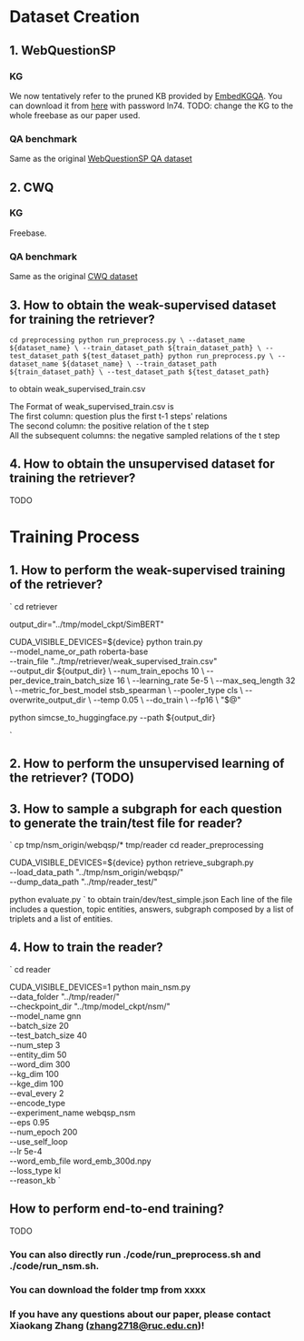 
# Dataset Creation

## 1. WebQuestionSP

### KG
We now tentatively refer to the pruned KB provided by [EmbedKGQA](https://github.com/malllabiisc/EmbedKGQA). You can download it from [here](https://pan.baidu.com/s/1FTKgDf-VqSna6Ghdc58ncw) with password ln74.
TODO: change the KG to the whole freebase as our paper used.

### QA benchmark
Same as the original [WebQuestionSP QA dataset](https://www.microsoft.com/en-us/download/details.aspx?id=52763)

## 2. CWQ

### KG
Freebase. 

### QA benchmark
Same as the original [CWQ dataset](https://allenai.org/data/complexwebquestions)

## 3. How to obtain the weak-supervised dataset for training the retriever?

`
cd preprocessing
python run_preprocess.py \
    --dataset_name ${dataset_name} \
    --train_dataset_path ${train_dataset_path} \
    --test_dataset_path ${test_dataset_path}
python run_preprocess.py \
    --dataset_name ${dataset_name} \
    --train_dataset_path ${train_dataset_path} \
    --test_dataset_path ${test_dataset_path}
`

to obtain weak_supervised_train.csv

The Format of weak_supervised_train.csv is <br>
The first column: question plus the first t-1 steps' relations <br>
The second column: the positive relation of the t step <br>
All the subsequent columns: the negative sampled relations of the t step <br>


## 4. How to obtain the unsupervised dataset for training the retriever?
TODO

# Training Process

## 1. How to perform the weak-supervised training of the retriever?
`
cd retriever

output_dir="../tmp/model_ckpt/SimBERT"

CUDA_VISIBLE_DEVICES=${device} python train.py \
    --model_name_or_path roberta-base \
    --train_file "../tmp/retriever/weak_supervised_train.csv" \
    --output_dir ${output_dir} \
    --num_train_epochs 10 \
    --per_device_train_batch_size 16 \
    --learning_rate 5e-5 \
    --max_seq_length 32 \
    --metric_for_best_model stsb_spearman \
    --pooler_type cls \
    --overwrite_output_dir \
    --temp 0.05 \
    --do_train \
    --fp16 \
    "$@"

python simcse_to_huggingface.py --path ${output_dir}

`

## 2. How to perform the unsupervised learning of the retriever? (TODO)

## 3. How to sample a subgraph for each question to generate the train/test file for reader?
`
cp tmp/nsm_origin/webqsp/* tmp/reader
cd reader_preprocessing

CUDA_VISIBLE_DEVICES=${device} python retrieve_subgraph.py \
        --load_data_path "../tmp/nsm_origin/webqsp/" \
        --dump_data_path "../tmp/reader_test/"

python evaluate.py
`
to obtain train/dev/test_simple.json
Each line of the file includes a question, topic entities,  answers, subgraph composed by a list of triplets and a list of entities.

## 4. How to train the reader?
`
cd reader

CUDA_VISIBLE_DEVICES=1 python main_nsm.py \
    --data_folder "../tmp/reader/" \
    --checkpoint_dir "../tmp/model_ckpt/nsm/" \
    --model_name gnn \
    --batch_size 20 \
    --test_batch_size 40 \
    --num_step 3 \
    --entity_dim 50 \
    --word_dim 300 \
    --kg_dim 100 \
    --kge_dim 100 \
    --eval_every 2 \
    --encode_type \
    --experiment_name webqsp_nsm \
    --eps 0.95 \
    --num_epoch 200 \
    --use_self_loop \
    --lr 5e-4 \
    --word_emb_file word_emb_300d.npy \
    --loss_type kl \
    --reason_kb
`
## How to perform end-to-end training?
TODO

### You can also directly run ./code/run_preprocess.sh and ./code/run_nsm.sh.

### You can download the folder tmp from xxxx

### If you have any questions about our paper, please contact Xiaokang Zhang (zhang2718@ruc.edu.cn)! 


